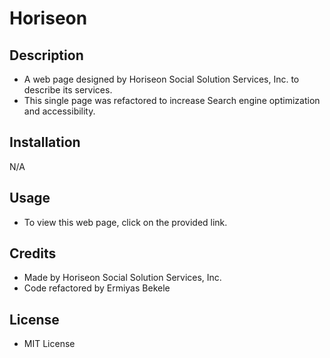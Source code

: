 # Horiseon

## Description
- A web page designed by  Horiseon Social Solution Services, Inc. to describe its services.
- This single page was refactored to increase Search engine optimization and accessibility.

## Installation

N/A

## Usage

- To view this web page, click on the provided link.

## Credits

- Made by Horiseon Social Solution Services, Inc.
- Code refactored by Ermiyas Bekele

## License

- MIT License
